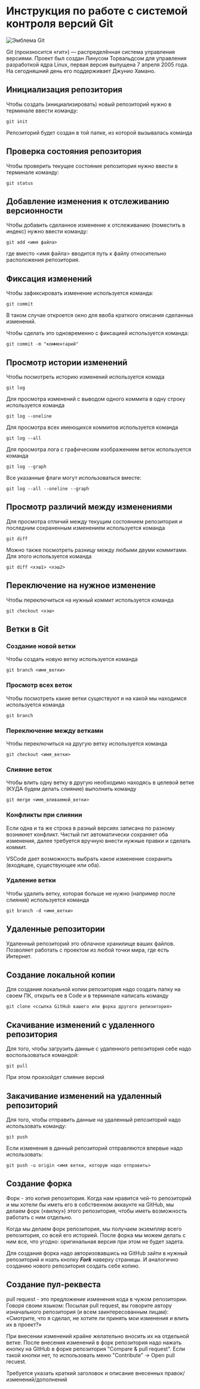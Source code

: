 # **Инструкция по работе с системой контроля версий Git**

![Эмблема Git](git.jpg)

Git (произносится «гит») — распределённая система управления версиями. Проект был создан Линусом Торвальдсом для управления разработкой ядра Linux, первая версия выпущена 7 апреля 2005 года. На сегодняшний день его поддерживает Джунио Хамано.

## Инициализация репозитория

Чтобы создать (инициализировать) новый репозиторий нужно в терминале ввести команду:

    git init

Репозиторий будет создан в той папке, из которой вызывалась команда

## Проверка состояния репозитория

Чтобы проверить текущее состояние репозитория нужно ввести в терминале команду:

    git status

## Добавление изменения к отслеживанию версионности

Чтобы добавить сделанное изменение к отслеживанию (поместить в индекс) нужно ввести команду:

    git add <имя файла>

где вместо <имя файла> вводится путь к файлу относительно расположения репозитория.

## Фиксация изменений

Чтобы зафиксировать изменение используется команда:

    git commit

В таком случае откроется окно для ввоба краткого описания сделанных изменений.

Чтобы сделать это одновременно с фиксацией используется команда:

    git commit -m "комментарий"

## Просмотр истории изменений

Чтобы посмотреть историю изменений используется комада

    git log

Для просмотра изменений с выводом одного коммита в одну строку используется команда

    git log --oneline

Для просмотра всех имеющихся коммитов используется команда

    git log --all

Для просмотра лога с графическим изображением веток используется команда

    git log --graph

Все указанные флаги могут использоваться вместе:

    git log --all --oneline --graph

## Просмотр различий между изменениями

Для просмотра отличий между текущим состоянием репозитория и последним сохраненным изменением используется команда

    git diff

Можно также посмотреть разницу между любыми двуми коммитами. Для этого используется команда

    git diff <хэш1> <хэш2>

## Переключение на нужное изменение

Чтобы переключиться на нужный коммит используется команда

    git checkout <хэш>

## Ветки в Git

### Создание новой ветки

Чтобы создать новую ветку используется команда

    git branch <имя_ветки>

### Просмотр всех веток

Чтобы посмотреть какие ветки существуют и на какой мы находимся используется команда

    git branch

### Переключение между ветками

Чтобы переключиться на другую ветку используется команда

    git checkout <имя_ветки>

### Слияние веток

Чтобы влить одну ветку в другую необходимо находясь в целевой ветке (КУДА будем делать слияние) выполнить команду

    git merge <имя_вливаемой_ветки>

### Конфликты при слиянии

Если одна и та же строка в разный версиях записана по разному возникнет конфликт.
Чистый гит автоматически сохраняет оба изменения, далее требуется вручную внести нужные правки и сделать коммит.

VSСode дает возможность выбрать какое изменение сохранить (входящее, существующее или оба).

### Удаление ветки

Чтобы удалить ветку, которая больше не нужно (например после слияния) используется команда

    git branch -d <имя_ветки>

## Удаленные репозитории

Удаленный репозиторий это облачное хранилище ваших файлов. Позволяет работать с проектом из любой точки мира, где есть Интернет.

## Создание локальной копии

Для создания локальной копии репозитория надо создать папку на своем ПК, открыть ее в Code и в терминале написать команду

    git clone <ссылка GitHub вашего или форка другого репизитория>

## Скачивание изменений с удаленного репозитория

Для того, чтобы загрузить данные с удаленного репозитория себе надо воспользоваться командой:

    git pull

При этом произойдет слияние версий

## Закачивание изменений на удаленный репозиторий

Для того, чтобы отправить данные на удаленный репозиторий надо использовать команду:

    git push

Если изменения в данный репозиторий отправляются впервые надо использовать:

    git push -u origin <имя ветки, которую надо отправить>



## Создание форка

Форк - это копия репозитория. Когда нам нравится чей-то репозиторий и мы хотели бы иметь его в собственном аккаунте на GitHub, мы делаем форк («вилку») этого репозитория, чтобы иметь возможность работать с ним отдельно.

Когда мы делаем форк репозитория, мы получаем экземпляр всего репозитория, со всей его историей. После форка мы можем делать с ним все, что угодно: оригинальная версия при этом не будет задета.

Для создания форка надо авторизовавшись на GitHub зайти в нужный репозиторий и нзать кнопку ***Fork*** наверху страницы. И аналогично созданию нового репозитория создать себе копию.


## Создание пул-реквеста

pull request - это предложение изменения кода в чужом репозитории.
Говоря своим языком: Посылая pull request, вы говорите автору изначального репозитория (и всем заинтересованным лицам): «Смотрите, что я сделал, не хотите ли принять мои изменения и влить их в проект?»

При внесении изменений крайне желательно вносить их на отдельной ветке. 
После внесения изменений в форк репозитория надо нажать кнопку на GitHub в форке репозитория "Compare & pull request". Если такой кнопки нет, то использовать меню "Contribute" -> Open pull reсuest.

Требуется указать краткий заголовок и описание внесенных правок/изменений/дополнений